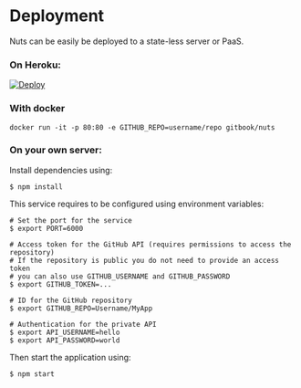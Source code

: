 # Deployment

Nuts can be easily be deployed to a state-less server or PaaS.

### On Heroku:

[![Deploy](https://www.herokucdn.com/deploy/button.png)](https://heroku.com/deploy)

### With docker

```
docker run -it -p 80:80 -e GITHUB_REPO=username/repo gitbook/nuts
```

### On your own server:

Install dependencies using:

```
$ npm install
```

This service requires to be configured using environment variables:

```
# Set the port for the service
$ export PORT=6000

# Access token for the GitHub API (requires permissions to access the repository)
# If the repository is public you do not need to provide an access token
# you can also use GITHUB_USERNAME and GITHUB_PASSWORD
$ export GITHUB_TOKEN=...

# ID for the GitHub repository
$ export GITHUB_REPO=Username/MyApp

# Authentication for the private API
$ export API_USERNAME=hello
$ export API_PASSWORD=world
```

Then start the application using:

```
$ npm start
```
